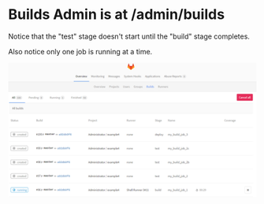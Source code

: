 # Builds Admin is at /admin/builds

Notice that the "test" stage doesn't start until the "build" stage completes.

Also notice only one job is running at a time.

![Builds Admin page](/images/builds-admin.png)
